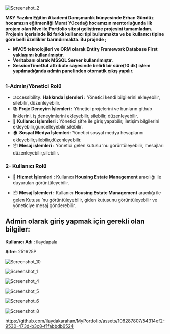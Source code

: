 
![Screenshot_2](https://github.com/ilaydakarahan/MyPortfolio/assets/108287807/55de8947-7a70-45aa-a149-e1f8aa6d410e)

<b>M&Y Yazılım Eğitim Akademi Danışmanlık bünyesinde Erhan Gündüz hocamızın eğitmenliği Murat Yücedağ hocamızın mentorluğunda ilk projem olan Mvc ile Portfolio sitesi geliştirme projesini tamamladım. Projenin içerisinde İki farklı kullanıcı tipi bulunmakta ve bu kullanıcı tipine göre belli özellikler barındırmakta.
Bu projede ;
* MVC5 teknolojileri ve ORM olarak Entity Framework Database First yaklaşımı kullanılmıştır.
* Veritabanı olarak MSSQL Server kullanılmıştır. 
* SessionTimeOut attribute sayesinde belirli bir süre(10 dk) işlem yapılmadığında admin panelinden otomatik çıkış yapılır.</b>
##

### 1-Admin/Yönetici Rolü 

* :accessibility: ​**Hakkında İşlemleri :** Yönetici kendi bilgilerini ekleyebilir, silebilir, düzenleyebilir.
* 📚 **Proje Deneyim İşlemleri :** Yönetici projelerini ve bunların github linklerini, iş deneyimlerini ekleyebilir, silebilir, düzenleyebilir.
* :man: **Kullanıcı İşlemleri :** Yönetici  şifre ile giriş yapabilir, iletişim bilgilerini ekleyebilir,güncelleyebilir,silebilir.
* :house: **Sosyal Medya İşlemleri:** Yönetici sosyal medya hesaplarını ekleyebilir,silebilir,düzenleyebilir.
* :package:  **Mesaj işlemleri :** Yönetici  gelen kutusu ’nu görüntüleyebilir, mesajları düzenleyebilir,silebilir.

### 2- Kullanıcı Rolü

*  💼  **Hizmet İşlemleri :** Kullanıcı **Housing Estate Management** aracılığı ile duyuruları görüntüleyebilir.

*  :package: **Mesaj İşlemleri :** Kullanıcı **Housing Estate Management** aracılığı ile  gelen Kutusu ’nu görüntüleyebilir, giden kutusunu görüntüleyebilir ve yöneticiye mesaj gönderebilir.


 ## Admin olarak giriş yapmak için gerekli olan bilgiler: 

  **Kullanıcı Adı :** ilaydapala

  **Şifre**: 251625P

  ![Screenshot_10](https://github.com/ilaydakarahan/MyPortfolio/assets/108287807/ec51475f-fe3a-4512-8c9a-736153b1858e)

  ![Screenshot_1](https://github.com/ilaydakarahan/MyPortfolio/assets/108287807/3ac68003-c8f1-470c-9cec-284b68d46d40)

  ![Screenshot_4](https://github.com/ilaydakarahan/MyPortfolio/assets/108287807/886c05f5-fd7f-496c-9877-d6a3e27d4b82)

  ![Screenshot_5](https://github.com/ilaydakarahan/MyPortfolio/assets/108287807/0a678e5a-3702-4beb-890e-a39013e7320f)

  ![Screenshot_6](https://github.com/ilaydakarahan/MyPortfolio/assets/108287807/bc6f49a9-1d2e-4d99-a7eb-76c6f6c818f7)

  ![Screenshot_8](https://github.com/ilaydakarahan/MyPortfolio/assets/108287807/9aac2cbe-f87a-470a-86b2-9814d8b2f593)

  

  https://github.com/ilaydakarahan/MyPortfolio/assets/108287807/54314ef2-9530-473d-b3c8-f1fabbdb6524



  
